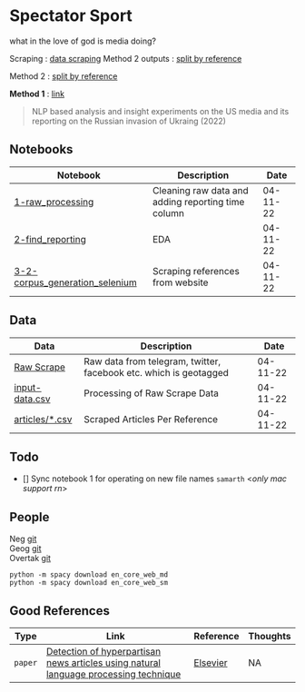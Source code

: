 # Spectator Sport
what in the love of god is media doing? 

Scraping : [data scraping](./notebooks/Showcase%201%20-%20Data%20Gathering%20and%20Description.ipynb)
Method 2 outputs : [split by reference](./nytimes%20-%20business%20insider.png)


Method 2 : [split by reference](./notebooks/method%202.ipynb)





















__Method 1__ : [link](https://colab.research.google.com/drive/1wyZBSNKz_5n1pS3lnufwi87idoRX56VB?usp=sharing)

> NLP based analysis and insight experiments on the US media and its reporting on the Russian invasion of Ukraing (2022)

## Notebooks 
|Notebook|Description|Date|
|-|-|-|
|[1-raw_processing](./notebooks/1-raw_processing.ipynb)|Cleaning raw data and adding reporting time column|04-11-22|
|[2-find_reporting](./notebooks/2-find_reporting.ipynb)|EDA|04-11-22|
|[3-2-corpus_generation_selenium](./notebooks/3-2-corpus_generation_selenium.ipynb)|Scraping references from website|04-11-22|

## Data
|Data|Description|Date|
|-|-|-|
|[Raw Scrape](./data/raw/)|Raw data from telegram, twitter, facebook etc. which is geotagged|04-11-22|
|[input-data.csv](./data/processed/input-data.csv)|Processing of Raw Scrape Data|04-11-22|
|[articles/*.csv](./data/processed/articles/)|Scraped Articles Per Reference |04-11-22|


## Todo 
- [] Sync notebook 1 for operating on new file names `samarth` <_only mac support rn_>
## People 
Neg [git](https://github.com/tigboatnc) <br/>
Geog [git](https://github.com/SwagYangJH) <br/>
Overtak [git](https://github.com/HenryVarro666) <br/>


```shell 
python -m spacy download en_core_web_md
python -m spacy download en_core_web_sm

```

## Good References 
|Type|Link|Reference|Thoughts|
|-|-|-|-|
|`paper`|[Detection of hyperpartisan news articles using natural language processing technique](./literature_review/Detection%20of%20hyperpartisan%20news%20articles%20using%20natural%20language%20processing%20technique.pdf)|[Elsevier](https://reader.elsevier.com/reader/sd/pii/S2667096822000088?token=A954ACDD1DD6A04D8CB01231618FCF95062684BC29388056A2A2387BD71B569D1F287C61EDB98424E8519326768CD3C2&originRegion=us-east-1&originCreation=20220424203741)|NA|
